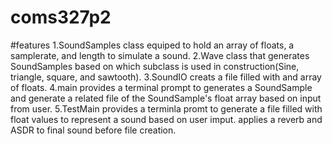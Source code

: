 # coms327p2

#features
    1.SoundSamples class equiped to hold an array of floats, a samplerate, and length to simulate a sound.
    2.Wave class that generates SoundSamples based on which subclass is used in construction(Sine, triangle, square, and sawtooth).
    3.SoundIO creats a file filled with and array of floats.
    4.main provides a terminal prompt to generates a SoundSample and generate a related file of the SoundSample's float array based on input from user.
    5.TestMain provides a terminla promt to generate a file filled with float values to represent a sound based on user imput. applies a reverb and ASDR to final sound before file creation.